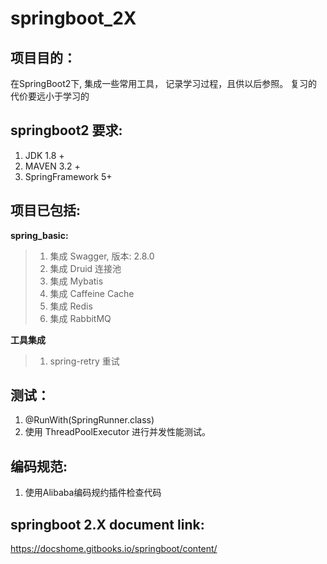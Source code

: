 # springboot_2X

项目目的：
------------------
在SpringBoot2下, 集成一些常用工具， 记录学习过程，且供以后参照。 复习的代价要远小于学习的 

springboot2 要求:
------------------
1. JDK 1.8 +
2. MAVEN 3.2 +
3. SpringFramework 5+

项目已包括:
---------------------
<b>spring_basic: </b> 
> 1. 集成 Swagger, 版本: 2.8.0
> 2. 集成 Druid 连接池
> 3. 集成 Mybatis
> 4. 集成 Caffeine Cache
> 5. 集成 Redis
> 6. 集成 RabbitMQ

<b>工具集成</b>
> 1. spring-retry 重试



测试：
---------------------
1. @RunWith(SpringRunner.class)
2. 使用 ThreadPoolExecutor 进行并发性能测试。


编码规范:
---------------------
1. 使用Alibaba编码规约插件检查代码



springboot 2.X document link:
------------------------
https://docshome.gitbooks.io/springboot/content/
